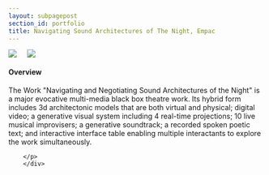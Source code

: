 ```yaml
---
layout: subpagepost
section_id: portfolio
title: Navigating Sound Architectures of The Night, Empac
---
```

<div class="full">
    <div class="row">
        <div class="large-12 large-centered columns">
            <img src="../images/assets/Picture44.png">
            <img src="../images/assets/Picture45.png">
     </div>
    </div>
    <div class="Text_works">
        <h4>Overview</h4>
        <p>
The Work "Navigating and Negotiating Sound Architectures of the Night" is
a major evocative multi-media black box theatre work. Its hybrid form includes 3d
architectonic models that are both virtual and physical; digital video; a generative
visual system including 4 real-time projections; 10 live musical improvisers; a
generative soundtrack; a recorded spoken poetic text; and interactive interface
table enabling multiple interactants to explore the work simultaneously.

        </p>
        </div> 
      